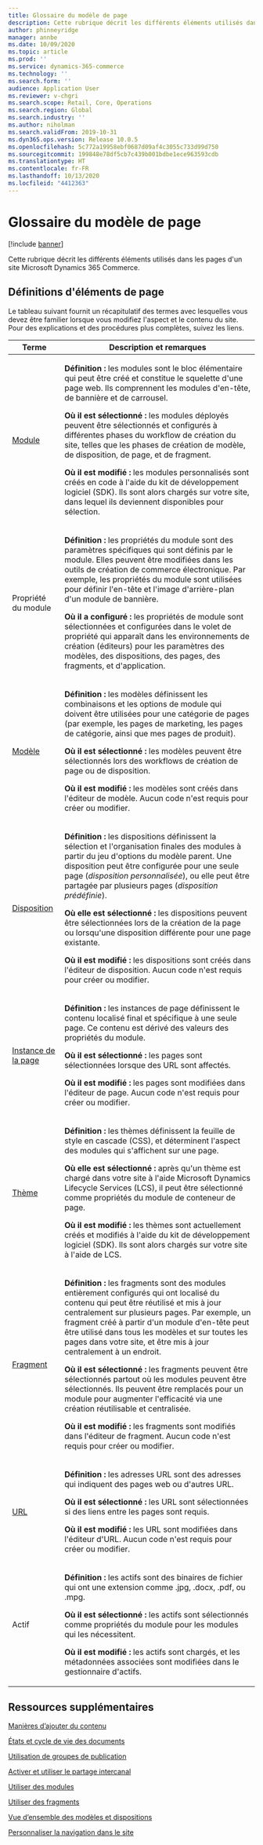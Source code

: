 ```yaml
---
title: Glossaire du modèle de page
description: Cette rubrique décrit les différents éléments utilisés dans les pages d'un site Microsoft Dynamics 365 Commerce.
author: phinneyridge
manager: annbe
ms.date: 10/09/2020
ms.topic: article
ms.prod: ''
ms.service: dynamics-365-commerce
ms.technology: ''
ms.search.form: ''
audience: Application User
ms.reviewer: v-chgri
ms.search.scope: Retail, Core, Operations
ms.search.region: Global
ms.search.industry: ''
ms.author: niholman
ms.search.validFrom: 2019-10-31
ms.dyn365.ops.version: Release 10.0.5
ms.openlocfilehash: 5c772a19958ebf0687d09af4c3055c733d99d750
ms.sourcegitcommit: 199848e78df5cb7c439b001bdbe1ece963593cdb
ms.translationtype: HT
ms.contentlocale: fr-FR
ms.lasthandoff: 10/13/2020
ms.locfileid: "4412363"
---
```

# <a name="page-model-glossary"></a>Glossaire du modèle de page


[!include [banner](includes/banner.md)]

Cette rubrique décrit les différents éléments utilisés dans les pages d'un site Microsoft Dynamics 365 Commerce.

## <a name="page-element-definitions"></a>Définitions d'éléments de page

Le tableau suivant fournit un récapitulatif des termes avec lesquelles vous devez être familier lorsque vous modifiez l'aspect et le contenu du site. Pour des explications et des procédures plus complètes, suivez les liens.

| Terme | Description et remarques |
|------|-----------------------|
| [Module](work-with-modules.md) | <p>**Définition :** les modules sont le bloc élémentaire qui peut être créé et constitue le squelette d'une page web. Ils comprennent les modules d'en-tête, de bannière et de carrousel.</p><p>**Où il est sélectionné :** les modules déployés peuvent être sélectionnés et configurés à différentes phases du workflow de création du site, telles que les phases de création de modèle, de disposition, de page, et de fragment.</p><p>**Où il est modifié :** les modules personnalisés sont créés en code à l'aide du kit de développement logiciel (SDK). Ils sont alors chargés sur votre site, dans lequel ils deviennent disponibles pour sélection.</p> |
| Propriété du module | <p>**Définition :** les propriétés du module sont des paramètres spécifiques qui sont définis par le module. Elles peuvent être modifiées dans les outils de création de commerce électronique. Par exemple, les propriétés du module sont utilisées pour définir l'en-tête et l'image d'arrière-plan d'un module de bannière.</p><p>**Où il a configuré :** les propriétés de module sont sélectionnées et configurées dans le volet de propriété qui apparaît dans les environnements de création (éditeurs) pour les paramètres des modèles, des dispositions, des pages, des fragments, et d'application.</p> |
| [Modèle](templates-layouts-overview.md) | <p>**Définition :** les modèles définissent les combinaisons et les options de module qui doivent être utilisées pour une catégorie de pages (par exemple, les pages de marketing, les pages de catégorie, ainsi que mes pages de produit).</p><p>**Où il est sélectionné :** les modèles peuvent être sélectionnés lors des workflows de création de page ou de disposition.</p><p>**Où il est modifié :** les modèles sont créés dans l'éditeur de modèle. Aucun code n'est requis pour créer ou modifier.</p> |
| [Disposition](templates-layouts-overview.md) | <p>**Définition :** les dispositions définissent la sélection et l'organisation finales des modules à partir du jeu d'options du modèle parent. Une disposition peut être configurée pour une seule page (*disposition personnalisée*), ou elle peut être partagée par plusieurs pages (*disposition prédéfinie*).</p><p>**Où elle est sélectionné :** les dispositions peuvent être sélectionnées lors de la création de la page ou lorsqu'une disposition différente pour une page existante.</p><p>**Où il est modifié :** les dispositions sont créés dans l'éditeur de disposition. Aucun code n'est requis pour créer ou modifier.</p> |
| [Instance de la page](modify-existing-page.md) | <p>**Définition :** les instances de page définissent le contenu localisé final et spécifique à une seule page. Ce contenu est dérivé des valeurs des propriétés du module.</p><p>**Où il est sélectionné :** les pages sont sélectionnées lorsque des URL sont affectés.</p><p>**Où il est modifié :** les pages sont modifiées dans l'éditeur de page. Aucun code n'est requis pour créer ou modifier.</p> |
| [Thème](select-site-theme.md) | <p>**Définition :** les thèmes définissent la feuille de style en cascade (CSS), et déterminent l'aspect des modules qui s'affichent sur une page.</p><p>**Où elle est sélectionné :** après qu'un thème est chargé dans votre site à l'aide Microsoft Dynamics Lifecycle Services (LCS), il peut être sélectionné comme propriétés du module de conteneur de page.</p><p>**Où il est modifié :** les thèmes sont actuellement créés et modifiés à l'aide du kit de développement logiciel (SDK). Ils sont alors chargés sur votre site à l'aide de LCS.</p> |
| [Fragment](work-with-fragments.md) | <p>**Définition :** les fragments sont des modules entièrement configurés qui ont localisé du contenu qui peut être réutilisé et mis à jour centralement sur plusieurs pages. Par exemple, un fragment créé à partir d'un module d'en-tête peut être utilisé dans tous les modèles et sur toutes les pages dans votre site, et être mis à jour centralement à un endroit.</p><p>**Où il est sélectionné :** les fragments peuvent être sélectionnés partout où les modules peuvent être sélectionnés. Ils peuvent être remplacés pour un module pour augmenter l'efficacité via une création réutilisable et centralisée.</p><p>**Où il est modifié :** les fragments sont modifiés dans l'éditeur de fragment. Aucun code n'est requis pour créer ou modifier.</p> |
| [URL](create-page-URL.md) | <p>**Définition :** les adresses URL sont des adresses qui indiquent des pages web ou d'autres URL.</p><p>**Où il est sélectionné :** les URL sont sélectionnées si des liens entre les pages sont requis.</p><p>**Où il est modifié :** les URL sont modifiées dans l'éditeur d'URL. Aucun code n'est requis pour créer ou modifier.</p> |
| Actif | <p>**Définition :** les actifs sont des binaires de fichier qui ont une extension comme .jpg, .docx, .pdf, ou .mpg.</p><p>**Où il est sélectionné :** les actifs sont sélectionnés comme propriétés du module pour les modules qui les nécessitent.</p><p>**Où il est modifié :** les actifs sont chargés, et les métadonnées associées sont modifiées dans le gestionnaire d'actifs.</p> |

## <a name="additional-resources"></a>Ressources supplémentaires

[Manières d’ajouter du contenu](add-manage-content.md)

[États et cycle de vie des documents](document-states-overview.md)

[Utilisation de groupes de publication](publish-groups.md)

[Activer et utiliser le partage intercanal](cross-channel-sharing.md)

[Utiliser des modules](work-with-modules.md)

[Utiliser des fragments](work-with-fragments.md)

[Vue d’ensemble des modèles et dispositions](templates-layouts-overview.md)

[Personnaliser la navigation dans le site](customize-site-navigation.md)
